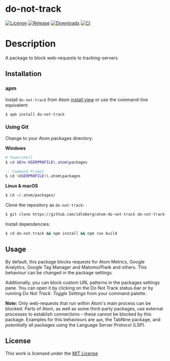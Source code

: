 # do-not-track

[![License](https://img.shields.io/github/license/idleberg/atom-do-not-track?color=blue&style=for-the-badge)](https://github.com/idleberg/atom-do-not-track/blob/main/LICENSE)
[![Release](https://img.shields.io/github/v/release/idleberg/atom-do-not-track?style=for-the-badge)](https://github.com/idleberg/atom-do-not-track/releases)
[![Downloads](https://img.shields.io/pulsar/dt/do-not-track?style=for-the-badge&color=slateblue)](https://web.pulsar-edit.dev/packages/do-not-track)
[![CI](https://img.shields.io/github/actions/workflow/status/idleberg/atom-do-not-track/default.yml?style=for-the-badge)](https://github.com/idleberg/atom-do-not-track/actions)


# Description

A package to block web-requests to tracking-servers

## Installation

### apm

Install `do-not-track` from Atom [install view](atom://settings-view/show-package?package=do-not-track) or use the command-line equivalent:

`$ apm install do-not-track`

### Using Git

Change to your Atom packages directory:

**Windows**

```powershell
# Powershell
$ cd $Env:USERPROFILE\.atom\packages
```

```cmd
:: Command Prompt
$ cd %USERPROFILE%\.atom\packages
```

**Linux & macOS**

```bash
$ cd ~/.atom/packages/
```

Clone the repository as `do-not-track`:

```bash
$ git clone https://github.com/idleberg/atom-do-not-track do-not-track
```

Install dependencies:

```bash
$ cd do-not-track && npm install && npm run build
```

## Usage

By default, this package blocks requests for Atom Metrics, Google Analytics, Google Tag Manager and Matomo/Piwik and others. This behaviour can be changed in the package settings.

Additionally, you can block custom URL patterns in the packages settings pane. You can open it by clicking on the Do Not Track status-bar or by running *Do Not Track: Toggle Settings* from your command palette.

**Note:** Only web-requests that run within Atom's main process can be blocked. Parts of Atom, as well as some third-party packages, use external processes to establish connections – these cannot be blocked by this package. Examples for this behaviours are `apm`, the TabNine package, and *potentially* all packages using the Language Server Protocol (LSP).

## License

This work is licensed under the [MIT License](LICENSE)
